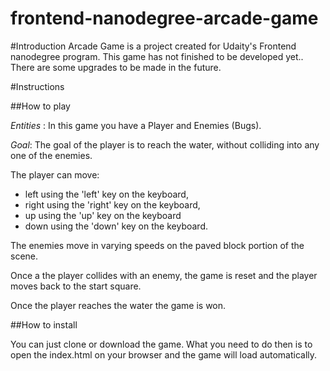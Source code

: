 frontend-nanodegree-arcade-game
===============================

#Introduction
Arcade Game is a project created for Udaity's Frontend nanodegree program.
This game has not finished to be developed yet.. There are some upgrades to be made in the future.

#Instructions

##How to play

*Entities* : In this game you have a Player and Enemies (Bugs).

*Goal*: The goal of the player is to reach the water, without colliding into any one of the enemies.

The player can move:

 - left using the 'left' key on the keyboard,
 - right using the 'right' key on the keyboard,
 - up using the 'up' key on the keyboard
 - down using the 'down' key on the keyboard.
 
The enemies move in varying speeds on the paved block portion of the scene.

Once a the player collides with an enemy, the game is reset and the player moves back to the start square.

Once the player reaches the water the game is won.

##How to install

You can just clone or download the game. 
What you need to do then is to open the index.html on your browser and the game will load automatically.
